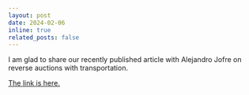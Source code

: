 ```yaml
---
layout: post
date: 2024-02-06
inline: true
related_posts: false
---
```

I am glad to share our recently published article with Alejandro Jofre on reverse auctions with transportation.


<a href="https://rdcu.be/dxUmW">The link is here.</a> 
